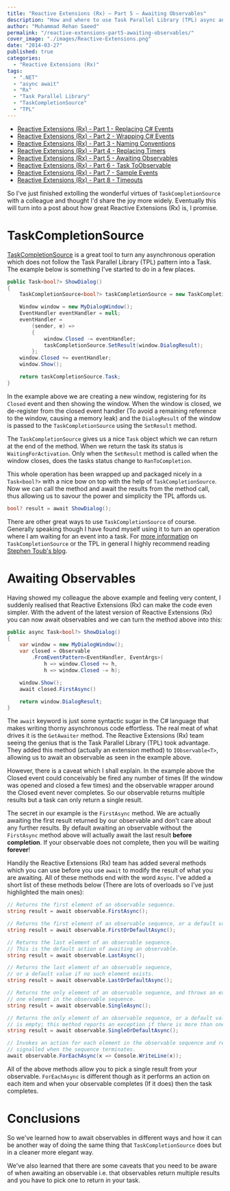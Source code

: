 ```yaml
---
title: "Reactive Extensions (Rx) – Part 5 – Awaiting Observables"
description: "How and where to use Task Parallel Library (TPL) async and await with Reactive Extensions (Rx). Also, how to use TPL for awaiting observables."
author: "Muhammad Rehan Saeed"
permalink: "/reactive-extensions-part5-awaiting-observables/"
cover_image: "./images/Reactive-Extensions.png"
date: "2014-03-27"
published: true
categories:
  - "Reactive Extensions (Rx)"
tags:
  - ".NET"
  - "async await"
  - "Rx"
  - "Task Parallel Library"
  - "TaskCompletionSource"
  - "TPL"
---
```


- [Reactive Extensions (Rx) - Part 1 - Replacing C# Events](http://rehansaeed.com/reactive-extensions-part1-replacing-events/)
- [Reactive Extensions (Rx) - Part 2 - Wrapping C# Events](http://rehansaeed.com/reactive-extensions-part2-wrapping-events/)
- [Reactive Extensions (Rx) - Part 3 - Naming Conventions](http://rehansaeed.com/reactive-extensions-part3-naming-conventions/)
- [Reactive Extensions (Rx) - Part 4 - Replacing Timers](http://rehansaeed.com/reactive-extensions-part4-replacing-timers/)
- [Reactive Extensions (Rx) - Part 5 - Awaiting Observables](http://rehansaeed.com/reactive-extensions-part4-awaiting-observables/)
- [Reactive Extensions (Rx) - Part 6 - Task ToObservable](http://rehansaeed.com/reactive-extensions-part6-task-toobservable/)
- [Reactive Extensions (Rx) - Part 7 - Sample Events](http://rehansaeed.com/reactive-extensions-part7-sample-events/)
- [Reactive Extensions (Rx) - Part 8 - Timeouts](http://rehansaeed.com/reactive-extensions-rx-part-8-timeouts/)

So I've just finished extolling the wonderful virtues of `TaskCompletionSource` with a colleague and thought I'd share the joy more widely. Eventually this will turn into a post about how great Reactive Extensions (Rx) is, I promise.

# TaskCompletionSource

[TaskCompletionSource](http://msdn.microsoft.com/en-us/library/dd449174%28v=vs.110%29.aspx) is a great tool to turn any asynchronous operation which does not follow the Task Parallel Library (TPL) pattern into a Task. The example below is something I've started to do in a few places.

```cs
public Task<bool?> ShowDialog()
{
    TaskCompletionSource<bool?> taskCompletionSource = new TaskCompletionSource<bool?>();

    Window window = new MyDialogWindow();
    EventHandler eventHandler = null;
    eventHandler = 
        (sender, e) =>
        {
            window.Closed -= eventHandler;
            taskCompletionSource.SetResult(window.DialogResult);
        };
    window.Closed += eventHandler;
    window.Show();

    return taskCompletionSource.Task;
}
```

In the example above we are creating a new window, registering for its `Closed` event and then showing the window. When the window is closed, we de-register from the closed event handler (To avoid a remaining reference to the window, causing a memory leak) and the `DialogResult` of the window is passed to the `TaskCompletionSource` using the `SetResult` method.

The `TaskCompletionSource` gives us a nice `Task` object which we can return at the end of the method. When we return the task its status is `WaitingForActivation`. Only when the `SetResult` method is called when the window closes, does the tasks status change to `RanToCompletion`.

This whole operation has been wrapped up and packaged nicely in a `Task<bool?>` with a nice bow on top with the help of `TaskCompletionSource`. Now we can call the method and await the results from the method call, thus allowing us to savour the power and simplicity the TPL affords us.

```cs
bool? result = await ShowDialog();
```

There are other great ways to use `TaskCompletionSource` of course. Generally speaking though I have found myself using it to turn an operation where I am waiting for an event into a task. For [more information](http://blogs.msdn.com/b/pfxteam/archive/2009/06/02/9685804.aspx) on `TaskCompletionSource` or the TPL in general I highly recommend reading [Stephen Toub's blog](http://blogs.msdn.com/b/pfxteam/).

# Awaiting Observables

Having showed my colleague the above example and feeling very content, I suddenly realised that Reactive Extensions (Rx) can make the code even simpler. With the advent of the latest version of Reactive Extensions (Rx) you can now await observables and we can turn the method above into this:

```cs
public async Task<bool?> ShowDialog()
{
    var window = new MyDialogWindow();
    var closed = Observable
        .FromEventPattern<EventHandler, EventArgs>(
            h => window.Closed += h,
            h => window.Closed -= h);

    window.Show();
    await closed.FirstAsync()

    return window.DialogResult;
}
```

The `await` keyword is just some syntactic sugar in the C# language that makes writing thorny asynchronous code effortless. The real meat of what drives it is the `GetAwaiter` method. The Reactive Extensions (Rx) team seeing the genius that is the Task Parallel Library (TPL) took advantage. They added this method (actually an extension method) to `IObservable<T>`, allowing us to await an observable as seen in the example above.

However, there is a caveat which I shall explain. In the example above the Closed event could conceivably be fired any number of times (If the window was opened and closed a few times) and the observable wrapper around the Closed event never completes. So our observable returns multiple results but a task can only return a single result.

The secret in our example is the `FirstAsync` method. We are actually awaiting the first result returned by our observable and don't care about any further results. By default awaiting an observable without the `FirstAsync` method above will actually await the last result **before completion**. If your observable does not complete, then you will be waiting **forever**!

Handily the Reactive Extensions (Rx) team has added several methods which you can use before you use `await` to modify the result of what you are awaiting. All of these methods end with the word `Async`. I've added a short list of these methods below (There are lots of overloads so I've just highlighted the main ones):

```cs
// Returns the first element of an observable sequence.
string result = await observable.FirstAsync();

// Returns the first element of an observable sequence, or a default value if no such element exists.
string result = await observable.FirstOrDefaultAsync();

// Returns the last element of an observable sequence. 
// This is the default action of awaiting an observable.
string result = await observable.LastAsync();

// Returns the last element of an observable sequence, 
// or a default value if no such element exists.
string result = await observable.LastOrDefaultAsync();

// Returns the only element of an observable sequence, and throws an exception if there is not exactly 
// one element in the observable sequence.
string result = await observable.SingleAsync();

// Returns the only element of an observable sequence, or a default value if the observable sequence 
// is empty; this method reports an exception if there is more than one element in the observable sequence.
string result = await observable.SingleOrDefaultAsync();

// Invokes an action for each element in the observable sequence and returns a Task that will get 
// signalled when the sequence terminates.
await observable.ForEachAsync(x => Console.WriteLine(x));
```

All of the above methods allow you to pick a single result from your observable. `ForEachAsync` is different though as it performs an action on each item and when your observable completes (If it does) then the task completes.

# Conclusions

So we've learned how to await observables in different ways and how it can be another way of doing the same thing that `TaskCompletionSource` does but in a cleaner more elegant way.

We've also learned that there are some caveats that you need to be aware of when awaiting an observable i.e. that observables return multiple results and you have to pick one to return in your task.

